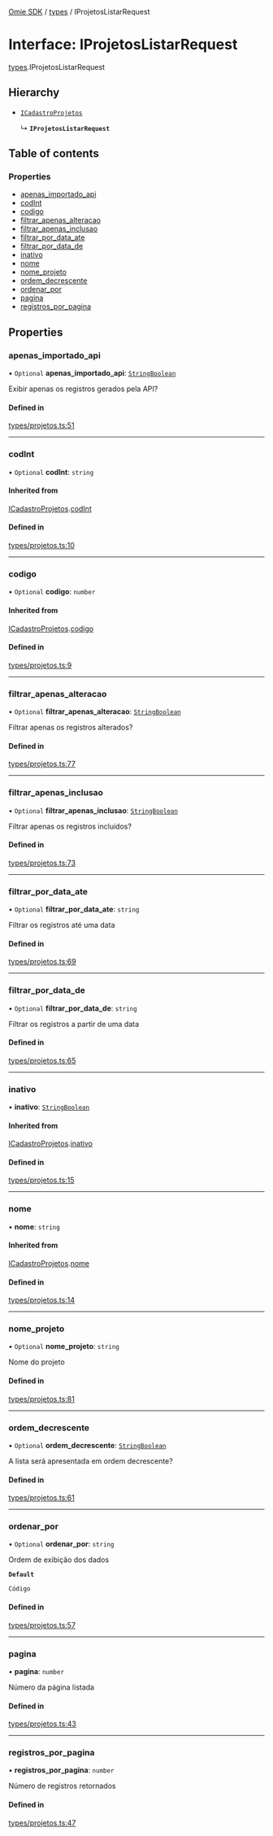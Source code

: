[Omie SDK](../README.md) / [types](../modules/types.md) / IProjetosListarRequest

# Interface: IProjetosListarRequest

[types](../modules/types.md).IProjetosListarRequest

## Hierarchy

- [`ICadastroProjetos`](types.ICadastroProjetos.md)

  ↳ **`IProjetosListarRequest`**

## Table of contents

### Properties

- [apenas\_importado\_api](types.IProjetosListarRequest.md#apenas_importado_api)
- [codInt](types.IProjetosListarRequest.md#codint)
- [codigo](types.IProjetosListarRequest.md#codigo)
- [filtrar\_apenas\_alteracao](types.IProjetosListarRequest.md#filtrar_apenas_alteracao)
- [filtrar\_apenas\_inclusao](types.IProjetosListarRequest.md#filtrar_apenas_inclusao)
- [filtrar\_por\_data\_ate](types.IProjetosListarRequest.md#filtrar_por_data_ate)
- [filtrar\_por\_data\_de](types.IProjetosListarRequest.md#filtrar_por_data_de)
- [inativo](types.IProjetosListarRequest.md#inativo)
- [nome](types.IProjetosListarRequest.md#nome)
- [nome\_projeto](types.IProjetosListarRequest.md#nome_projeto)
- [ordem\_decrescente](types.IProjetosListarRequest.md#ordem_decrescente)
- [ordenar\_por](types.IProjetosListarRequest.md#ordenar_por)
- [pagina](types.IProjetosListarRequest.md#pagina)
- [registros\_por\_pagina](types.IProjetosListarRequest.md#registros_por_pagina)

## Properties

### apenas\_importado\_api

• `Optional` **apenas\_importado\_api**: [`StringBoolean`](../modules/types.md#stringboolean)

Exibir apenas os registros gerados pela API?

#### Defined in

[types/projetos.ts:51](https://github.com/lucas-bogos/omie-sdk/blob/96c014c/src/types/projetos.ts#L51)

___

### codInt

• `Optional` **codInt**: `string`

#### Inherited from

[ICadastroProjetos](types.ICadastroProjetos.md).[codInt](types.ICadastroProjetos.md#codint)

#### Defined in

[types/projetos.ts:10](https://github.com/lucas-bogos/omie-sdk/blob/96c014c/src/types/projetos.ts#L10)

___

### codigo

• `Optional` **codigo**: `number`

#### Inherited from

[ICadastroProjetos](types.ICadastroProjetos.md).[codigo](types.ICadastroProjetos.md#codigo)

#### Defined in

[types/projetos.ts:9](https://github.com/lucas-bogos/omie-sdk/blob/96c014c/src/types/projetos.ts#L9)

___

### filtrar\_apenas\_alteracao

• `Optional` **filtrar\_apenas\_alteracao**: [`StringBoolean`](../modules/types.md#stringboolean)

Filtrar apenas os registros alterados?

#### Defined in

[types/projetos.ts:77](https://github.com/lucas-bogos/omie-sdk/blob/96c014c/src/types/projetos.ts#L77)

___

### filtrar\_apenas\_inclusao

• `Optional` **filtrar\_apenas\_inclusao**: [`StringBoolean`](../modules/types.md#stringboolean)

Filtrar apenas os registros incluídos?

#### Defined in

[types/projetos.ts:73](https://github.com/lucas-bogos/omie-sdk/blob/96c014c/src/types/projetos.ts#L73)

___

### filtrar\_por\_data\_ate

• `Optional` **filtrar\_por\_data\_ate**: `string`

Filtrar os registros até uma data

#### Defined in

[types/projetos.ts:69](https://github.com/lucas-bogos/omie-sdk/blob/96c014c/src/types/projetos.ts#L69)

___

### filtrar\_por\_data\_de

• `Optional` **filtrar\_por\_data\_de**: `string`

Filtrar os registros a partir de uma data

#### Defined in

[types/projetos.ts:65](https://github.com/lucas-bogos/omie-sdk/blob/96c014c/src/types/projetos.ts#L65)

___

### inativo

• **inativo**: [`StringBoolean`](../modules/types.md#stringboolean)

#### Inherited from

[ICadastroProjetos](types.ICadastroProjetos.md).[inativo](types.ICadastroProjetos.md#inativo)

#### Defined in

[types/projetos.ts:15](https://github.com/lucas-bogos/omie-sdk/blob/96c014c/src/types/projetos.ts#L15)

___

### nome

• **nome**: `string`

#### Inherited from

[ICadastroProjetos](types.ICadastroProjetos.md).[nome](types.ICadastroProjetos.md#nome)

#### Defined in

[types/projetos.ts:14](https://github.com/lucas-bogos/omie-sdk/blob/96c014c/src/types/projetos.ts#L14)

___

### nome\_projeto

• `Optional` **nome\_projeto**: `string`

Nome do projeto

#### Defined in

[types/projetos.ts:81](https://github.com/lucas-bogos/omie-sdk/blob/96c014c/src/types/projetos.ts#L81)

___

### ordem\_decrescente

• `Optional` **ordem\_decrescente**: [`StringBoolean`](../modules/types.md#stringboolean)

A lista será apresentada em ordem decrescente?

#### Defined in

[types/projetos.ts:61](https://github.com/lucas-bogos/omie-sdk/blob/96c014c/src/types/projetos.ts#L61)

___

### ordenar\_por

• `Optional` **ordenar\_por**: `string`

Ordem de exibição dos dados

**`Default`**

`Código`

#### Defined in

[types/projetos.ts:57](https://github.com/lucas-bogos/omie-sdk/blob/96c014c/src/types/projetos.ts#L57)

___

### pagina

• **pagina**: `number`

Número da página listada

#### Defined in

[types/projetos.ts:43](https://github.com/lucas-bogos/omie-sdk/blob/96c014c/src/types/projetos.ts#L43)

___

### registros\_por\_pagina

• **registros\_por\_pagina**: `number`

Número de registros retornados

#### Defined in

[types/projetos.ts:47](https://github.com/lucas-bogos/omie-sdk/blob/96c014c/src/types/projetos.ts#L47)
